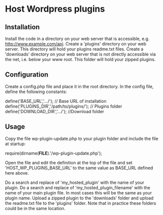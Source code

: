 # Host Wordpress plugins

## Installation

Install the code in a directory on your web server that is accessible, e.g. http://www.example.com/api.
Create a 'plugins' directory on your web server. This directory will hold your plugins readme.txt files.
Create a 'downloads' directory on your web server that is not directly accessible via the net, i.e. below your www root. 
This folder will hold your zipped plugins.

## Configuration

Create a config.php file and place it in the root directory. In the config file, define the following constants:

define('BASE_URL','.../'); // Base URL of installation
define('PLUGINS_DIR','/path/to/plugins/'); // Plugins folder
define('DOWNLOAD_DIR','.../'); //Download folder

## Usage

Copy the file wp-plugin-update.php to your plugin folder and include the file at startup:

require(dirname(__FILE__).'/wp-plugin-update.php');

Open the file and edit the definition at the top of the file and set 'HOST_WP_PLUGINS_BASE_URL' to the same value as BASE_URL defined here above.

Do a search and replace of 'my_hosted_plugin' with the name of your plugin.
Do a search and replace of 'my_hosted_plugin_filename' with the name of your main plugin file. In most cases this will be the same as your plugin name.
Upload a zipped plugin to the 'downloads' folder and upload the readme.txt file to the 'plugins' folder. Note that in practice these folders 
could be in the same location.
